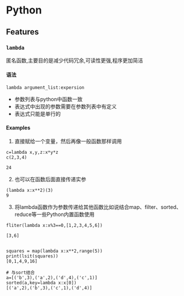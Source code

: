 # Python
## Features
### `lambda`  
匿名函数,主要目的是减少代码冗余,可读性更强,程序更加简洁  
#### 语法
`lambda argument_list:expersion`   
- 参数列表与python中函数一致
- 表达式中出现的参数需要在参数列表中有定义
- 表达式只能是单行的
#### Examples
1. 直接赋给一个变量，然后再像一般函数那样调用
```
c=lambda x,y,z:x*y*z
c(2,3,4)

24
```
2. 也可以在函数后面直接传递实参
```
(lambda x:x**2)(3)
9
```
3. 将lambda函数作为参数传递给其他函数比如说结合map、filter、sorted、reduce等一些Python内置函数使用
```
fliter(lambda x:x%3==0,[1,2,3,4,5,6])

[3,6]


squares = map(lambda x:x**2,range(5))
print(lsit(squares))
[0,1,4,9,16]

# 与sort结合
a=[('b',3),('a',2),('d',4),('c',1)]
sorted(a,key=lambda x:x[0])
[('a',2),('b',3),('c',1),('d',4)]
```
